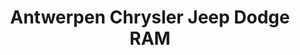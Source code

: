 ---
title: "Antwerpen Chrysler Jeep Dodge RAM"
url: /baltimore/antwerpen-chrysler-jeep-dodge-ram/
shop: Autohaus
---